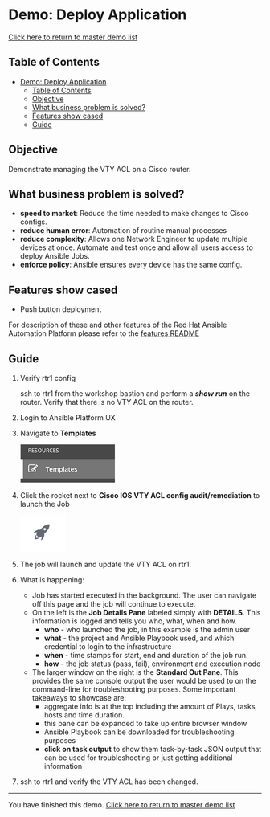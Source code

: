 # Demo: Deploy Application

[Click here to return to master demo list](../../README.md#demo-repository)

## Table of Contents

- [Demo: Deploy Application](#demo-deploy-application)
  - [Table of Contents](#table-of-contents)
  - [Objective](#objective)
  - [What business problem is solved?](#what-business-problem-is-solved)
  - [Features show cased](#features-show-cased)
  - [Guide](#guide)

## Objective

Demonstrate managing the VTY ACL on a Cisco router.  

## What business problem is solved?

- **speed to market**:
Reduce the time needed to make changes to Cisco configs.
- **reduce human error**:
Automation of routine manual processes
- **reduce complexity**:
Allows one Network Engineer to update multiple devices at once.  Automate and test once and allow all users access to deploy Ansible Jobs.
- **enforce policy**:
Ansible ensures every device has the same config.  

## Features show cased

- Push button deployment

For description of these and other features of the Red Hat Ansible Automation Platform please refer to the [features README](../features.md)

## Guide

1. Verify rtr1 config

     ssh to rtr1 from the workshop bastion and perform a ***show run*** on the router.   Verify that there is no VTY ACL on the router.

2. Login to Ansible Platform UX

3. Navigate to **Templates**

     ![job templates](../../images/templates.png)

4. Click the rocket next to **Cisco IOS VTY ACL config audit/remediation** to launch the Job

     ![rocket launch](../../images/rocket.png)

5. The job will launch and update the VTY ACL on rtr1.

6. What is happening:

     - Job has started executed in the background.  The user can navigate off this page and the job will continue to execute.
     - On the left is the **Job Details Pane** labeled simply with **DETAILS**.  This information is logged and tells you who, what, when and how.
       - **who** - who launched the job, in this example is the admin user
       - **what** - the project and Ansible Playbook used, and which credential to login to the infrastructure
       - **when** - time stamps for start, end and duration of the job run.
       - **how** - the job status (pass, fail), environment and execution node
     - The larger window on the right is the **Standard Out Pane**.  This provides the same console output the user would be used to on the command-line for troubleshooting purposes.  Some important takeaways to showcase are:
       - aggregate info is at the top including the amount of Plays, tasks, hosts and time duration.
       - this pane can be expanded to take up entire browser window
       - Ansible Playbook can be downloaded for troubleshooting purposes
       - **click on task output** to show them task-by-task JSON output that can be used for troubleshooting or just getting additional information

7. ssh to rtr1 and verify the VTY ACL has been changed.

---
You have finished this demo.  [Click here to return to master demo list](../../README.md#demo-repository)

